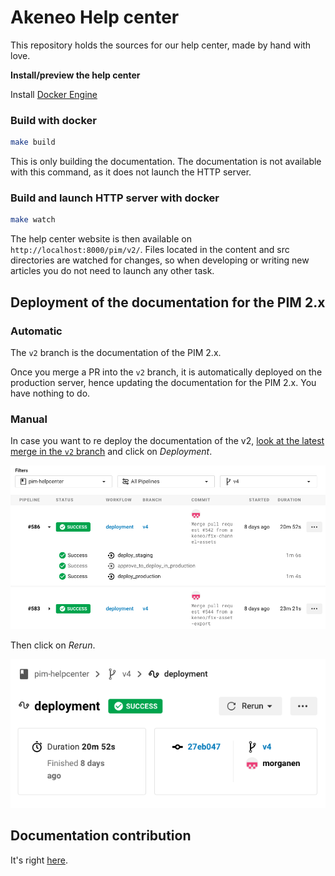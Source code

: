 # Akeneo Help center
This repository holds the sources for our help center, made by hand with love.

**Install/preview the help center**

Install [Docker Engine](https://docs.docker.com/engine/installation/)

### Build with docker

```bash
make build
```

This is only building the documentation. The documentation is not available with this command, as it does not launch the HTTP server. 

### Build and launch HTTP server with docker

```bash
make watch
```

The help center website is then available on `http://localhost:8000/pim/v2/`.
Files located in the content and src directories are watched for changes, so when developing or writing new articles you do not need to launch any other task.

## Deployment of the documentation for the PIM 2.x

### Automatic

The `v2` branch is the documentation of the PIM 2.x.

Once you merge a PR into the `v2` branch, it is automatically deployed on the production server, hence updating the documentation for the PIM 2.x. You have nothing to do.

### Manual

In case you want to re deploy the documentation of the v2, [look at the latest merge in the `v2` branch](https://app.circleci.com/pipelines/github/akeneo/pim-helpcenter?branch=v2) and click on _Deployment_.

![List of merged PR in v2](.circleci/list_workflows.png)

Then click on _Rerun_.

![Re run a deployment](.circleci/re_run.png)

## Documentation contribution

It's right [here](https://github.com/akeneo/pim-helpcenter/wiki).
